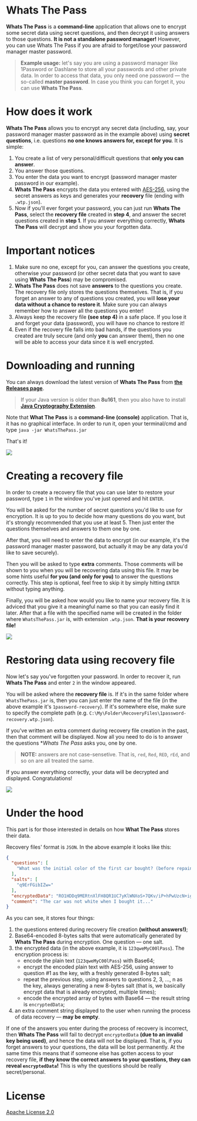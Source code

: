 # Whats The Pass

**Whats The Pass** is a **command-line** application that allows one to encrypt some secret data using secret questions, and then decrypt it using answers to those questions. **It is not a standalone password manager!** However, you can use Whats The Pass if you are afraid to forget/lose your password manager master password.

> **Example usage:** let's say you are using a password manager like 1Password or Dashlane to store all your passwords and other private data. In order to access that data, you only need one password — the so-called **master password**. In case you think you can forget it, you can use **Whats The Pass**.


# How does it work

**Whats The Pass** allows you to encrypt any secret data (including, say, your password manager master password as in the example above) using **secret questions**, i.e. questions **no one knows answers for, except for you**. It is simple:

1. You create a list of very personal/difficult questions that **only you can answer**.
2. You answer those questions.
3. You enter the data you want to encrypt (password manager master password in our example).
4. **Whats The Pass** encrypts the data you entered with [AES-256](https://en.wikipedia.org/wiki/Advanced_Encryption_Standard), using the secret answers as keys and generates your **recovery** file (ending with `.wtp.json`).
5. Now if you'll ever forget your password, you can just run **Whats The Pass**, select the **recovery file** created in **step 4**, and answer the secret questions created in **step 1**. If you answer everything correctly, **Whats The Pass** will decrypt and show you your forgotten data.


# Important notices

1. Make sure no one, except for you, can answer the questions you create, otherwise your password (or other secret data that you want to save using **Whats The Pass**) may be compromised.
2. **Whats The Pass** does not save **answers** to the questions you create. The recovery file only stores the questions themselves. That is, if you forget an answer to any of questions you created, you will **lose your data without a chance to restore it**. Make sure you can always remember how to answer all the questions you enter!
3. Always keep the recovery file **(see step 4)** in a safe place. If you lose it and forget your data (password), you will have no chance to restore it!
4. Even if the recovery file falls into bad hands, if the questions you created are truly secure (and only **you** can answer them), then no one will be able to access your data since it is well encrypted.


# Downloading and running

You can always download the latest version of **Whats The Pass** from **[the Releases page](https://github.com/MeGysssTaa/whats-the-pass/releases)**.

> If your Java version is older than **8u161**, then you also have to install **[Java Cryptography Extension](https://www.oracle.com/java/technologies/javase-jce-all-downloads.html)**.

Note that **What The Pass** is a **command-line (console)** application. That is, it has no graphical interface. In order to run it, open your terminal/cmd and type `java -jar WhatsThePass.jar`

That's it!

![](https://blob.sx/YSPr)


# Creating a recovery file

In order to create a recovery file that you can use later to restore your password, type `1` in the window you've just opened and hit `ENTER`.

You will be asked for the number of secret questions you'd like to use for encryption. It is up to you to decide how many questions do you want, but it's strongly recommended that you use at least 5. Then just enter the questions themselves and answers to them one by one. 

After that, you will need to enter the data to encrypt (in our example, it's the password manager master password, but actually it may be any data you'd like to save securely). 

Then you will be asked to type **extra** comments. Those comments will be shown to you when you will be recovering data using this file. It may be some hints useful **for you (and only for you)** to answer the questions correctly. This step is optional, feel free to skip it by simply hitting `ENTER` without typing anything.
 
Finally, you will be asked how would you like to name your recovery file. It is adviced that you give it a meaningful name so that you can easily find it later. After that a file with the specified name will be created in the folder where `WhatsThePass.jar` is, with extension `.wtp.json`. **That is your recovery file!**

![](https://blob.sx/ye6P)

# Restoring data using recovery file

Now let's say you've forgotten your password. In order to recover it, run **Whats The Pass** and enter `2` in the window appeared.

You will be asked where the **recovery file** is. If it's in the same folder where `WhatsThePass.jar` is, then you can just enter the name of the file (in the above example it's `1password-recovery`). If it's somewhere else, make sure to specify the complete path (e.g. `C:\My\Folder\RecoveryFiles\1password-recovery.wtp.json`).

If you've written an extra comment during recovery file creation in the past, then that comment will be displayed. Now all you need to do is to answer the questions **Whats The Pass* asks you, one by one. 

> **NOTE:** answers are not case-sensetive. That is, `red`, `Red`, `RED`, `rEd`, and so on are all treated the same.

If you answer everything correctly, your data will be decrypted and displayed. Congratulations!

![](https://blob.sx/ehln)


# Under the hood

This part is for those interested in details on how **What The Pass** stores their data. 

Recovery files' format is `JSON`. In the above example it looks like this:

```json
{
  "questions": [
    "What was the initial color of the first car bought? (before repainting)"
  ],
  "salts": [
    "q9ErFGibIZw="
  ],
  "encryptedData": "RO1HDDq9MERtnXlFH8QR1UC7yKlWNXoS+7QKv/iP+hPwUzcN+igoa3t0eguedfh7",
  "comment": "The car was not white when I bought it..."
}
```

As you can see, it stores four things:
1. the questions entered during recovery file creation **(without answers!)**;
2. Base64-encoded 8-bytes salts that were automatically generated by **Whats The Pass** during encryption. One question — one salt.
3. the encrypted data (in the above example, it is `123qweMyC00lPass`). The encryption process is: 
    * encode the plain text (`123qweMyC00lPass`) with Base64;
    * encrypt the encoded plain text with AES-256, using answer to question #1 as the key, with a freshly generated 8-bytes salt;
    * repeat the previous step, using answers to questions 2, 3, ..., n as the key, always generating a new 8-bytes salt (that is, we basically encrypt data that is already encrypted, multiple times);
    * encode the encrypted array of bytes with Base64 — the result string is `encryptedData`;
4. an extra comment string displayed to the user when running the process of data recovery — **may be empty**.

If one of the answers you enter during the process of recovery is incorrect, then **Whats The Pass** will fail to decrypt `encryptedData` **(due to an invalid key being used)**, and hence the data will not be displayed. That is, if you forget answers to your questions, the data will be lost permanently. At the same time this means that if someone else has gotten access to your recovery file, **if they know the correct answers to your questions, they can reveal `encryptedData`!** This is why the questions should be really secret/personal.


# License

[Apache License 2.0](https://github.com/MeGysssTaa/whats-the-pass/blob/master/LICENSE)
